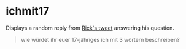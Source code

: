 # ichmit17

Displays a random reply from
[Rick's tweet](https://twitter.com/wasserdanke/status/1102290691571499009)
answering his question.

> wie würdet ihr euer 17-jähriges ich mit 3 wörtern beschreiben?
